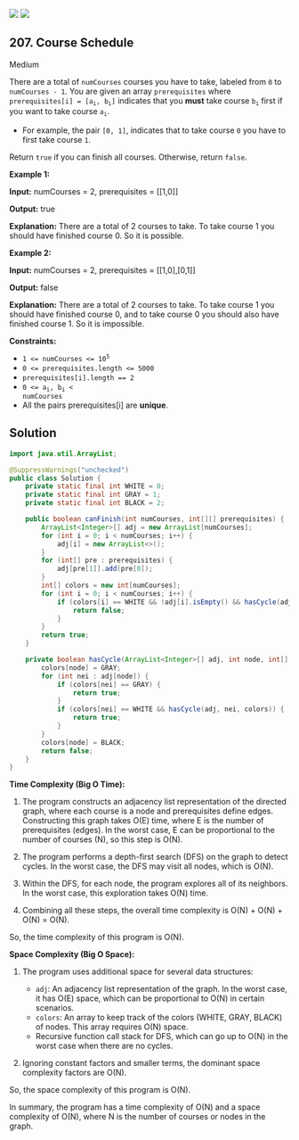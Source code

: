 [![](https://img.shields.io/github/stars/LeetCode-Top-Interview-150/LeetCode-Top-Interview-150?label=Stars&style=flat-square)](https://github.com/LeetCode-Top-Interview-150/LeetCode-Top-Interview-150)
[![](https://img.shields.io/github/forks/LeetCode-Top-Interview-150/LeetCode-Top-Interview-150?label=Fork%20me%20on%20GitHub%20&style=flat-square)](https://github.com/LeetCode-Top-Interview-150/LeetCode-Top-Interview-150/fork)

## 207\. Course Schedule

Medium

There are a total of `numCourses` courses you have to take, labeled from `0` to `numCourses - 1`. You are given an array `prerequisites` where <code>prerequisites[i] = [a<sub>i</sub>, b<sub>i</sub>]</code> indicates that you **must** take course <code>b<sub>i</sub></code> first if you want to take course <code>a<sub>i</sub></code>.

*   For example, the pair `[0, 1]`, indicates that to take course `0` you have to first take course `1`.

Return `true` if you can finish all courses. Otherwise, return `false`.

**Example 1:**

**Input:** numCourses = 2, prerequisites = \[\[1,0]]

**Output:** true

**Explanation:** There are a total of 2 courses to take. To take course 1 you should have finished course 0. So it is possible. 

**Example 2:**

**Input:** numCourses = 2, prerequisites = \[\[1,0],[0,1]]

**Output:** false

**Explanation:** There are a total of 2 courses to take. To take course 1 you should have finished course 0, and to take course 0 you should also have finished course 1. So it is impossible. 

**Constraints:**

*   <code>1 <= numCourses <= 10<sup>5</sup></code>
*   `0 <= prerequisites.length <= 5000`
*   `prerequisites[i].length == 2`
*   <code>0 <= a<sub>i</sub>, b<sub>i</sub> < numCourses</code>
*   All the pairs prerequisites[i] are **unique**.

## Solution

```java
import java.util.ArrayList;

@SuppressWarnings("unchecked")
public class Solution {
    private static final int WHITE = 0;
    private static final int GRAY = 1;
    private static final int BLACK = 2;

    public boolean canFinish(int numCourses, int[][] prerequisites) {
        ArrayList<Integer>[] adj = new ArrayList[numCourses];
        for (int i = 0; i < numCourses; i++) {
            adj[i] = new ArrayList<>();
        }
        for (int[] pre : prerequisites) {
            adj[pre[1]].add(pre[0]);
        }
        int[] colors = new int[numCourses];
        for (int i = 0; i < numCourses; i++) {
            if (colors[i] == WHITE && !adj[i].isEmpty() && hasCycle(adj, i, colors)) {
                return false;
            }
        }
        return true;
    }

    private boolean hasCycle(ArrayList<Integer>[] adj, int node, int[] colors) {
        colors[node] = GRAY;
        for (int nei : adj[node]) {
            if (colors[nei] == GRAY) {
                return true;
            }
            if (colors[nei] == WHITE && hasCycle(adj, nei, colors)) {
                return true;
            }
        }
        colors[node] = BLACK;
        return false;
    }
}
```

**Time Complexity (Big O Time):**

1. The program constructs an adjacency list representation of the directed graph, where each course is a node and prerequisites define edges. Constructing this graph takes O(E) time, where E is the number of prerequisites (edges). In the worst case, E can be proportional to the number of courses (N), so this step is O(N).

2. The program performs a depth-first search (DFS) on the graph to detect cycles. In the worst case, the DFS may visit all nodes, which is O(N).

3. Within the DFS, for each node, the program explores all of its neighbors. In the worst case, this exploration takes O(N) time.

4. Combining all these steps, the overall time complexity is O(N) + O(N) + O(N) = O(N).

So, the time complexity of this program is O(N).

**Space Complexity (Big O Space):**

1. The program uses additional space for several data structures:
   - `adj`: An adjacency list representation of the graph. In the worst case, it has O(E) space, which can be proportional to O(N) in certain scenarios.
   - `colors`: An array to keep track of the colors (WHITE, GRAY, BLACK) of nodes. This array requires O(N) space.
   - Recursive function call stack for DFS, which can go up to O(N) in the worst case when there are no cycles.

2. Ignoring constant factors and smaller terms, the dominant space complexity factors are O(N).

So, the space complexity of this program is O(N).

In summary, the program has a time complexity of O(N) and a space complexity of O(N), where N is the number of courses or nodes in the graph.
